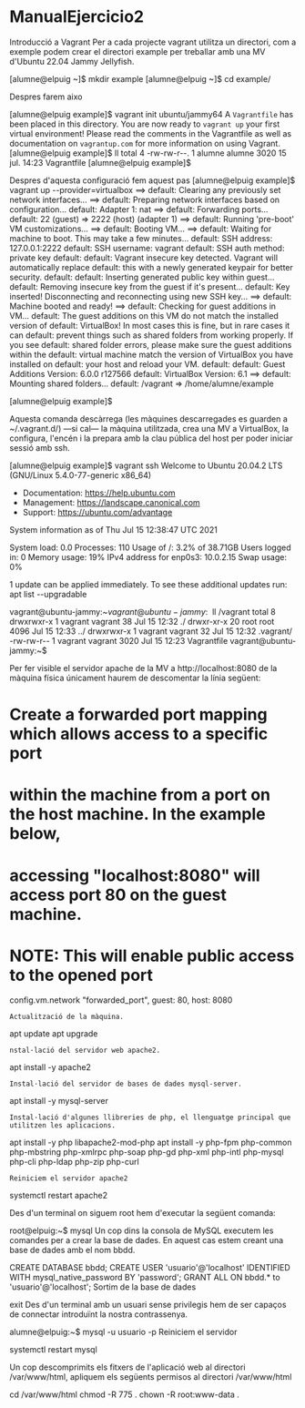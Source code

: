 # ManualEjercicio2
Introducció a Vagrant
Per a cada projecte vagrant utilitza un directori, com a exemple podem crear el directori example per treballar amb una MV d'Ubuntu 22.04 Jammy Jellyfish.

[alumne@elpuig ~]$ mkdir example
[alumne@elpuig ~]$ cd example/

Despres farem aixo 

[alumne@elpuig example]$ vagrant init ubuntu/jammy64
A `Vagrantfile` has been placed in this directory. You are now
ready to `vagrant up` your first virtual environment! Please read
the comments in the Vagrantfile as well as documentation on
`vagrantup.com` for more information on using Vagrant.
[alumne@elpuig example]$ ll
total 4
-rw-rw-r--. 1 alumne alumne 3020 15 jul. 14:23 Vagrantfile
[alumne@elpuig example]$

Despres d'aquesta configuració fem aquest pas 
[alumne@elpuig example]$ vagrant up --provider=virtualbox
==> default: Clearing any previously set network interfaces...
==> default: Preparing network interfaces based on configuration...
    default: Adapter 1: nat
==> default: Forwarding ports...
    default: 22 (guest) => 2222 (host) (adapter 1)
==> default: Running 'pre-boot' VM customizations...
==> default: Booting VM...
==> default: Waiting for machine to boot. This may take a few minutes...
    default: SSH address: 127.0.0.1:2222
    default: SSH username: vagrant
    default: SSH auth method: private key
    default: 
    default: Vagrant insecure key detected. Vagrant will automatically replace
    default: this with a newly generated keypair for better security.
    default: 
    default: Inserting generated public key within guest...
    default: Removing insecure key from the guest if it's present...
    default: Key inserted! Disconnecting and reconnecting using new SSH key...
==> default: Machine booted and ready!
==> default: Checking for guest additions in VM...
    default: The guest additions on this VM do not match the installed version of
    default: VirtualBox! In most cases this is fine, but in rare cases it can
    default: prevent things such as shared folders from working properly. If you see
    default: shared folder errors, please make sure the guest additions within the
    default: virtual machine match the version of VirtualBox you have installed on
    default: your host and reload your VM.
    default: 
    default: Guest Additions Version: 6.0.0 r127566
    default: VirtualBox Version: 6.1
==> default: Mounting shared folders...
    default: /vagrant => /home/alumne/example

[alumne@elpuig example]$

Aquesta comanda descàrrega (les màquines descarregades es guarden a ~/.vagrant.d/) —si cal— la màquina utilitzada, crea una MV a VirtualBox, la configura, l'encén i la prepara amb la clau pública del host per poder iniciar sessió amb ssh.

[alumne@elpuig example]$ vagrant ssh
Welcome to Ubuntu 20.04.2 LTS (GNU/Linux 5.4.0-77-generic x86_64)

 * Documentation:  https://help.ubuntu.com
 * Management:     https://landscape.canonical.com
 * Support:        https://ubuntu.com/advantage

  System information as of Thu Jul 15 12:38:47 UTC 2021

  System load:  0.0               Processes:               110
  Usage of /:   3.2% of 38.71GB   Users logged in:         0
  Memory usage: 19%               IPv4 address for enp0s3: 10.0.2.15
  Swap usage:   0%


1 update can be applied immediately.
To see these additional updates run: apt list --upgradable


vagrant@ubuntu-jammy:~$vagrant@ubuntu-jammy:~$ ll /vagrant
total 8
drwxrwxr-x  1 vagrant vagrant   38 Jul 15 12:32 ./
drwxr-xr-x 20 root    root    4096 Jul 15 12:33 ../
drwxrwxr-x  1 vagrant vagrant   32 Jul 15 12:32 .vagrant/
-rw-rw-r--  1 vagrant vagrant 3020 Jul 15 12:23 Vagrantfile
vagrant@ubuntu-jammy:~$

Per fer visible el servidor apache de la MV a http://localhost:8080 de la màquina física únicament haurem de descomentar la línia següent:

# Create a forwarded port mapping which allows access to a specific port
# within the machine from a port on the host machine. In the example below,
# accessing "localhost:8080" will access port 80 on the guest machine.
# NOTE: This will enable public access to the opened port
config.vm.network "forwarded_port", guest: 80, host: 8080



    Actualització de la màquina.

apt update
apt upgrade

    nstal·lació del servidor web apache2.

apt install -y apache2

    Instal·lació del servidor de bases de dades mysql-server.

apt install -y mysql-server

    Instal·lació d'algunes llibreries de php, el llenguatge principal que utilitzen les aplicacions.

apt install -y php libapache2-mod-php
apt install -y php-fpm php-common php-mbstring php-xmlrpc php-soap php-gd php-xml php-intl php-mysql php-cli php-ldap php-zip php-curl

    Reiniciem el servidor apache2

systemctl restart apache2

Des d'un terminal on siguem root hem d'executar la següent comanda:

root@elpuig:~$ mysql
Un cop dins la consola de MySQL executem les comandes per a crear la base de dades. En aquest cas estem creant una base de dades amb el nom bbdd.

CREATE DATABASE bbdd;
CREATE USER 'usuario'@'localhost' IDENTIFIED WITH mysql_native_password BY 'password';
GRANT ALL ON bbdd.* to 'usuario'@'localhost';
Sortim de la base de dades

exit
Des d'un terminal amb un usuari sense privilegis hem de ser capaços de connectar introduïnt la nostra contrassenya.

alumne@elpuig:~$ mysql -u usuario -p
Reiniciem el servidor

systemctl restart mysql

Un cop descomprimits els fitxers de l'aplicació web al directori /var/www/html, apliquem els següents permisos al directori /var/www/html

cd /var/www/html
chmod -R 775 .
chown -R root:www-data .

